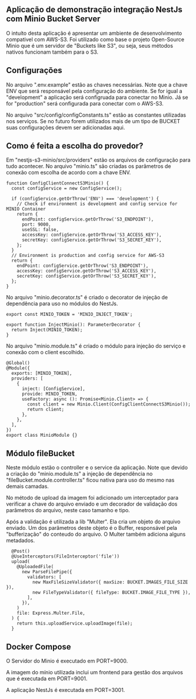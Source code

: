 ## Aplicação de demonstração integração NestJs com Minio Bucket Server

O intuíto desta aplicação é apresentar um ambiente de desenvolvimento compativel com AWS-S3.
Foi utilizado como base o projeto Open-Source Minio que é um servidor de "Buckets like S3", ou seja, seus métodos nativos funcionam também para o S3.

## Configurações

No arquivo ".env.example" estão as chaves necessárias.
Note que a chave ENV que será responsável pela configuração do ambiente. Se for igual a "development" a aplicação será configruada para conectar no Minio. Já se for "production" será configurada para conectar com o AWS-S3.

No arquivo "src/config/configConstants.ts" estão as constantes utilizadas nos serviços. Se no futuro forem utilizados mais de um tipo de BUCKET suas configurações devem ser adicionadas aqui.

## Como é feita a escolha do provedor?

Em "nestjs-s3-minio/src/providers" estão os arquivos de configuração para tudo acontecer.
No arquivo "minio.ts" são criadas os parâmetros de conexão com escolha de acordo com a chave ENV.

```
function ConfigClientConnectS3Minio() {
  const configService = new ConfigService();

  if (configService.getOrThrow('ENV') === 'development') {
    // Check if environment is development and config service for MINIO Container
    return {
      endPoint: configService.getOrThrow('S3_ENDPOINT'),
      port: 9000,
      useSSL: false,
      accessKey: configService.getOrThrow('S3_ACCESS_KEY'),
      secretKey: configService.getOrThrow('S3_SECRET_KEY'),
    };
  }
  // Environment is production and config service for AWS-S3
  return {
    endPoint: configService.getOrThrow('S3_ENDPOINT'),
    accessKey: configService.getOrThrow('S3_ACCESS_KEY'),
    secretKey: configService.getOrThrow('S3_SECRET_KEY'),
  };
}
```

No arquivo "minio.decorator.ts" é criado o decorator de injeção de dependência para uso no módulos do NestJs.

```
export const MINIO_TOKEN = 'MINIO_INJECT_TOKEN';

export function InjectMinio(): ParameterDecorator {
  return Inject(MINIO_TOKEN);
}
```

No arquivo "minio.module.ts" é criado o módulo para injeção do serviço e conexão com o client escolhido.

```
@Global()
@Module({
  exports: [MINIO_TOKEN],
  providers: [
    {
      inject: [ConfigService],
      provide: MINIO_TOKEN,
      useFactory: async (): Promise<Minio.Client> => {
        const client = new Minio.Client(ConfigClientConnectS3Minio());
        return client;
      },
    },
  ],
})
export class MinioModule {}
```

## Módulo fileBucket

Neste módulo estão o controller e o service da aplicação.
Note que devido a criação do "minio.module.ts" a injeção de dependência no "fileBucket.module.controller.ts" ficou nativa para uso do mesmo nas demais camadas.

No método de upload da imagem foi adicionado um interceptador para verificar a chave do arquivo enviado e um decorador de validação dos parâmetros do arquivo, neste caso tamanho e tipo.

Após a validação é utilizada a lib "Multer". Ela cria um objeto do arquivo enviado. Um dos parâmetros deste objeto é o Buffer, responsável pela "bufferização" do conteudo do arquivo. O Multer também adiciona alguns metadados.

```
  @Post()
  @UseInterceptors(FileInterceptor('file'))
  upload(
    @UploadedFile(
      new ParseFilePipe({
        validators: [
          new MaxFileSizeValidator({ maxSize: BUCKET.IMAGES_FILE_SIZE }),
          new FileTypeValidator({ fileType: BUCKET.IMAGE_FILE_TYPE }),
        ],
      }),
    )
    file: Express.Multer.File,
  ) {
    return this.uploadService.uploadImage(file);
  }
```

## Docker Compose

O Servidor do Minio é executado em PORT=9000.

A imagem do mínio utilizada inclui um frontend para gestão dos arquivos que é executada em PORT=9001.

A aplicação NestJs é executada em PORT=3001.
